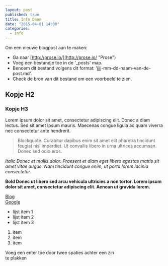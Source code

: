 ```yaml
---
layout: post
published: true
title: Info Daan
date: "2015-04-01 14:00"
categories: 
  - info
---
```


Om een nieuwe blogpost aan te maken:

- Ga naar [http://prose.io/](http://prose.io/ "Prose")
- Voeg een bestandje toe in de '_posts' map.
- Benoem dit bestand volgens dit format: 'jjjj-mm-dd-naam-van-de-post.md'.
- Check de bron van dit bestand om een voorbeeld te zien.

## Kopje H2
### Kopje H3

Lorem ipsum dolor sit amet, consectetur adipiscing elit. Donec a diam lectus. Sed sit amet ipsum mauris. Maecenas congue ligula ac quam viverra nec consectetur ante hendrerit.
> Blockquote. Curabitur dapibus enim sit amet elit pharetra tincidunt feugiat nisl imperdiet. Ut convallis libero in urna ultrices accumsan. Donec sed odio eros.

_Italic Donec et mollis dolor. Praesent et diam eget libero egestas mattis sit amet vitae augue. Nam tincidunt congue enim, ut porta lorem lacinia consectetur._

**Bold Donec ut libero sed arcu vehicula ultricies a non tortor. Lorem ipsum dolor sit amet, consectetur adipiscing elit. Aenean ut gravida lorem.**

[Blog](/Blog "Blog")  
[Google](http://www.google.com "Google")

- lijst item 1
- lijst item 2
- lijst item 3

1. item
2. item
3. item

Voeg een enter toe door twee spaties achter een zin  
te plakken